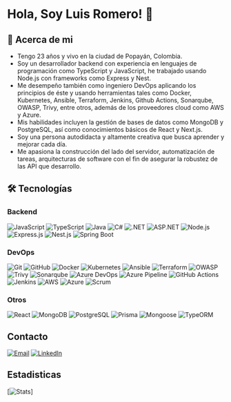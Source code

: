 # Hola, Soy Luis Romero! 👋


## 🚀 Acerca de mi
- Tengo 23 años y vivo en la ciudad de Popayán, Colombia.
- Soy un desarrollador backend con experiencia en lenguajes de programación como TypeScript y JavaScript, he trabajado usando Node.js con frameworks como Express y Nest.
- Me desempeño también como ingeniero DevOps aplicando los principios de éste y usando herramientas tales como Docker, Kubernetes, Ansible, Terraform, Jenkins, Github Actions, Sonarqube, OWASP, Trivy, entre otros, además de los proveedores cloud como AWS y Azure.
- Mis habilidades incluyen la gestión de bases de datos como MongoDB y PostgreSQL, así como conocimientos básicos de React y Next.js.
- Soy una persona autodidacta y altamente creativa que busca aprender y mejorar cada día.
- Me apasiona la construcción del lado del servidor, automatización de tareas, arquitecturas de software con el fin de asegurar la robustez de las API que desarrollo.


## 🛠 Tecnologías
### Backend
![JavaScript](https://img.shields.io/badge/-JavaScript-F7DF1E?style=flat&logo=javascript&logoColor=black)
![TypeScript](https://img.shields.io/badge/-TypeScript-007ACC?style=flat&logo=typescript&logoColor=white)
![Java](https://img.shields.io/badge/-Java-007396?style=flat&logo=java&logoColor=orange)
![C#](https://img.shields.io/badge/-C%23-239120?style=flat&logo=c-sharp&logoColor=white)
![.NET](https://img.shields.io/badge/-.NET-512BD4?style=flat&logo=.net&logoColor=white)
![ASP.NET](https://img.shields.io/badge/-ASP.NET-512BD4?style=flat&logo=asp.net&logoColor=white)
![Node.js](https://img.shields.io/badge/-Node.js-339933?style=flat&logo=node.js&logoColor=white)
![Express.js](https://img.shields.io/badge/-Express.js-000000?style=flat)
![Nest.js](https://img.shields.io/badge/-Nest.js-E0234E?style=flat&logo=nestjs&logoColor=white)
![Spring Boot](https://img.shields.io/badge/-Spring%20Boot-6DB33F?style=flat&logo=spring&logoColor=white)

### DevOps
![Git](https://img.shields.io/badge/git-%23F05033.svg?style=for-the-badge&logo=git&logoColor=white)
![GitHub](https://img.shields.io/badge/github-%23121011.svg?style=for-the-badge&logo=github&logoColor=white)
![Docker](https://img.shields.io/badge/docker-%230db7ed.svg?style=for-the-badge&logo=docker&logoColor=white)
![Kubernetes](https://img.shields.io/badge/kubernetes-%23326ce5.svg?style=for-the-badge&logo=kubernetes&logoColor=white)
![Ansible](https://img.shields.io/badge/ansible-%231A1918.svg?style=for-the-badge&logo=ansible&logoColor=white)
![Terraform](https://img.shields.io/badge/terraform-%235835CC.svg?style=for-the-badge&logo=terraform&logoColor=white)
![OWASP](https://img.shields.io/badge/-OWASP-222C37?style=for-the-badge&logo=owasp&logoColor=white)
![Trivy](https://img.shields.io/badge/-Trivy-C60012?style=for-the-badge&logo=trivy&logoColor=white)
![Sonarqube](https://img.shields.io/badge/SonarQube-black?style=for-the-badge&logo=sonarqube&logoColor=4E9BCD)
![Azure DevOps](https://img.shields.io/badge/Azure_DevOps-0078D7?style=for-the-badge&logo=azure-devops&logoColor=white)
![Azure Pipeline](https://img.shields.io/badge/-Azure%20Pipeline-2560E0?style=for-the-badge&logo=azure-pipelines&logoColor=white)
![GitHub Actions](https://img.shields.io/badge/github%20actions-%232671E5.svg?style=for-the-badge&logo=githubactions&logoColor=white)
![Jenkins](https://img.shields.io/badge/jenkins-D24939?style=for-the-badge&logo=jenkins&logoColor=white)
![AWS](https://img.shields.io/badge/AWS-%23FF9900.svg?style=for-the-badge&logo=amazon-aws&logoColor=white)
![Azure](https://img.shields.io/badge/azure-%230072C6.svg?style=for-the-badge&logo=microsoftazure&logoColor=white)
![Scrum](https://img.shields.io/badge/-Scrum-%231A1918.svg?style=for-the-badge&logo=scrumalliance&logoColor=white)

### Otros
![React](https://img.shields.io/badge/-React-61DAFB?style=flat&logo=react&logoColor=black)
![MongoDB](https://img.shields.io/badge/-MongoDB-47A248?style=flat&logo=mongodb&logoColor=white)
![PostgreSQL](https://img.shields.io/badge/-PostgreSQL-336791?style=flat&logo=postgresql&logoColor=white)
![Prisma](https://img.shields.io/badge/-Prisma-2D3748?style=flat&logo=prisma&logoColor=white)
![Mongoose](https://img.shields.io/badge/-Mongoose-47A248?style=flat&logo=mongoose&logoColor=white)
![TypeORM](https://img.shields.io/badge/-TypeORM-336791?style=flat&logo=typeorm&logoColor=white)

## Contacto

[![Email](https://img.shields.io/badge/Email-%20?style=flat&logo=gmail&logoColor=white)](mailto:lromerovivas6@gmail.com)
[![LinkedIn](https://img.shields.io/badge/LinkedIn-%20?style=flat&logo=linkedin&logoColor=blue)](https://www.linkedin.com/in/luisrom66/)

## Estadisticas
[![Stats](https://github-readme-stats.vercel.app/api/top-langs/?username=luisrom661&theme=blue-green)]
